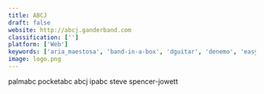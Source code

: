 ```yaml
---
title: ABCJ
draft: false 
website: http://abcj.ganderband.com
classification: ['']
platform: ['Web']
keywords: ['aria_maestosa', 'band-in-a-box', 'dguitar', 'denemo', 'easyabc', 'finale', 'flat', 'frescobaldi', 'guitar_pro_7', 'harmony_assistant', 'impro-visor', 'lilypond', 'openmpt', 'rosegarden', 'sibelius', 'songsterr', 'tuxguitar', 'music21']
image: logo.png
---
```

palmabc pocketabc abcj ipabc steve spencer-jowett